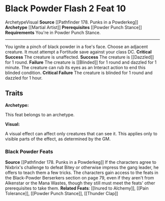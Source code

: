 ﻿---
actions: '[two-actions]'
cost: null
element: null
feat: Black Powder Flash
frequency: null
heighten_level: null
id: '3572'
level: '10'
name: Black Powder Flash
prerequisite: '[[DATABASE/feat/Powder Punch Stance|Powder Punch Stance]]'
rarity: Common
requirement: You're in Powder Punch Stance.
school: null
source: '[[DATABASE/source/Pathfinder 178. Punks in a Powderkeg|Pathfinder #178: Punks
  in a Powderkeg]]'
subcategory: null
trait:
- '[[DATABASE/trait/Archetype|Archetype]]'
- '[[DATABASE/trait/Visual|Visual]]'
trigger: null
type: Feat

---
# Black Powder Flash <span class="action-icon">2</span> <span class="item-type">Feat 10</span>

<span class="item-trait">Archetype</span><span class="item-trait">Visual</span>
**Source** [[Pathfinder 178. Punks in a Powderkeg]]
**Archetype** [[Martial Artist]]
**Prerequisites** [[Powder Punch Stance]]
**Requirements** You're in Powder Punch Stance.

---
You ignite a pinch of black powder in a foe's face. Choose an adjacent creature. It must attempt a Fortitude save against your class DC.
**Critical Success** The creature is unaffected.
**Success** The creature is [[Dazzled]] for 1 round.
**Failure** The creature is [[Blinded]] for 1 round and dazzled for 1 minute. The creature can rub its eyes as an Interact action to end this blinded condition.
**Critical Failure** The creature is blinded for 1 round and dazzled for 1 hour.

## Traits

**Archetype:**

This feat belongs to an archetype.

**Visual:**

A visual effect can affect only creatures that can see it. This applies only to visible parts of the effect, as determined by the GM.

### Black Powder Feats

**Source** [[Pathfinder 178. Punks in a Powderkeg]]
If the characters agree to Nixbrix's challenge to defeat Bitey or otherwise impress the gang leader, he offers to teach them a few tricks. The characters gain access to the feats in the Black-Powder Berserkers section on page 79, even if they aren't from Alkenstar or the Mana Wastes, though they still must meet the feats' other prerequisites to take them.
**Related Feats**: [[Inured to Alchemy]], [[Pain Tolerance]], [[Powder Punch Stance]], [[Thunder Clap]]